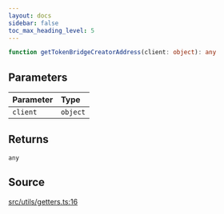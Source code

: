 ```yaml
---
layout: docs
sidebar: false
toc_max_heading_level: 5
---
```


```ts
function getTokenBridgeCreatorAddress(client: object): any
```

## Parameters

| Parameter | Type |
| :------ | :------ |
| `client` | `object` |

## Returns

`any`

## Source

[src/utils/getters.ts:16](https://github.com/OffchainLabs/arbitrum-orbit-sdk/blob/27c24d61cdc7e62a81af29bd04f39d5a3549ecb3/src/utils/getters.ts#L16)
